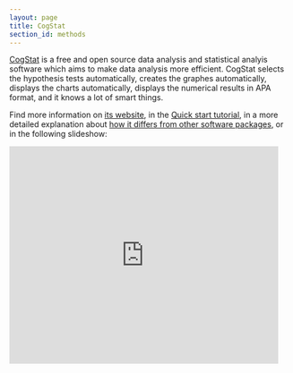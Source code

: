 ```yaml
---
layout: page
title: CogStat
section_id: methods
---
```


[CogStat](http://www.cogstat.org) is a free and open source data analysis and statistical analyis software which aims to make data analysis more efficient. CogStat selects the hypothesis tests automatically, creates the graphes automatically, displays the charts automatically, displays the numerical results in APA format, and it knows a lot of smart things.

Find more information on [its website](http://www.cogstat.org), in the [Quick start tutorial](https://github.com/cogstat/cogstat/wiki/Quick-Start-Tutorial), in a more detailed explanation about [how it differs from other software packages](https://github.com/cogstat/cogstat/wiki/How-is-CogStat-different%3F), or in the following slideshow:

<iframe src="https://docs.google.com/presentation/d/e/2PACX-1vS6BYQ1XKLJGju28z9JPq3nJWMPDRG0qeQI7OWwDhtMcIwithXq4YQ_b5NrkyOnaAWUSGwj9N32DPnV/embed?start=false&loop=false&delayms=3000" frameborder="0" width="480" height="389" allowfullscreen="true" mozallowfullscreen="true" webkitallowfullscreen="true"></iframe>




